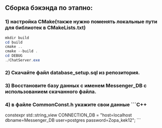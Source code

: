 ## Сборка бэкэнда по этапно:
### 1) настройка CMake(также нужно поменять локальные пути для библиотек в CMakeLists.txt)
```powershell
mkdir build
cd build
cmake ..
cmake --build .
cd DEBUG
./ChatServer.exe
```
### 2) Скачайте файл database_setup.sql из репозитория.
### 3) Восстановите базу данных с именем Messenger_DB с использованием скачанного файла.
### 4) в файле CommonConst.h укажите свои данные ```C++ 
constexpr std::string_view CONNECTION_DB = "host=localhost dbname=Messenger_DB user=postgres password=Zopa_kek12"; ``` 
